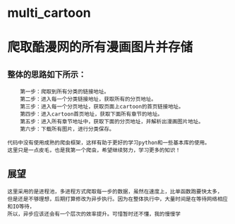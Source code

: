 # multi_cartoon
爬取酷漫网的所有漫画图片并存储
=
`整体的思路如下所示：`
-
        第一步：爬取到所有分类的链接地址。
        第二步：进入每一个分类链接地址，获取所有的分页地址。
        第三步：进入每一个分页地址，获取页面上cartoon的首页链接地址。
        第四步：进入cartoon首页地址，获取下面所有章节的地址。
        第五步：进入所有章节地址中，获取下面的分页地址，并解析出漫画图片地址。
        第六步：下载所有图片，进行分类保存。

    代码中没有使用成熟的爬虫框架，这样有助于更好的学习python和一些基本库的使用。
    这里只是一点皮毛，也是我第一个爬虫，希望继续努力，学习更多的知识！
   
   
展望
-
    这里采用的是进程池，多进程方式爬取每一步的数据，虽然在速度上，比单函数跑要快太多，
    但是还是不够理想，后期打算修改为异步执行。因为在整体执行中，大量时间是在等待网络相应和IO等待，
    所以，异步应该还会有一个层次的效率提升。可惜暂时还不懂，我的慢慢学

